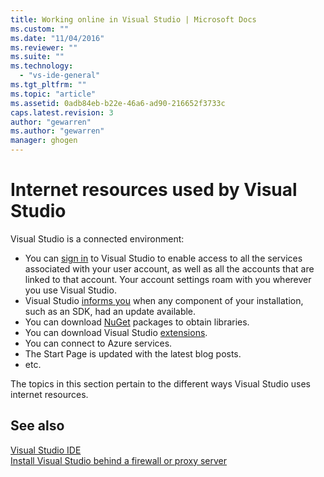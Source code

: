 ```yaml
---
title: Working online in Visual Studio | Microsoft Docs
ms.custom: ""
ms.date: "11/04/2016"
ms.reviewer: ""
ms.suite: ""
ms.technology: 
  - "vs-ide-general"
ms.tgt_pltfrm: ""
ms.topic: "article"
ms.assetid: 0adb84eb-b22e-46a6-ad90-216652f3733c
caps.latest.revision: 3
author: "gewarren"
ms.author: "gewarren"
manager: ghogen
---
```

# Internet resources used by Visual Studio

Visual Studio is a connected environment:

- You can [sign in](../ide/signing-in-to-visual-studio.md) to Visual Studio to enable access to all the services associated with your user account, as well as all the accounts that are linked to that account. Your account settings roam with you wherever you use Visual Studio.  
- Visual Studio [informs you](../ide/visual-studio-notifications.md) when any component of your installation, such as an SDK, had an update available.  
- You can download [NuGet](/nuget/) packages to obtain libraries.  
- You can download Visual Studio [extensions](../ide/finding-and-using-visual-studio-extensions.md).  
- You can connect to Azure services.  
- The Start Page is updated with the latest blog posts.  
- etc.  

The topics in this section pertain to the different ways Visual Studio uses internet resources.

## See also
[Visual Studio IDE](../ide/visual-studio-ide.md)  
[Install Visual Studio behind a firewall or proxy server](../install/install-visual-studio-behind-a-firewall-or-proxy-server.md)